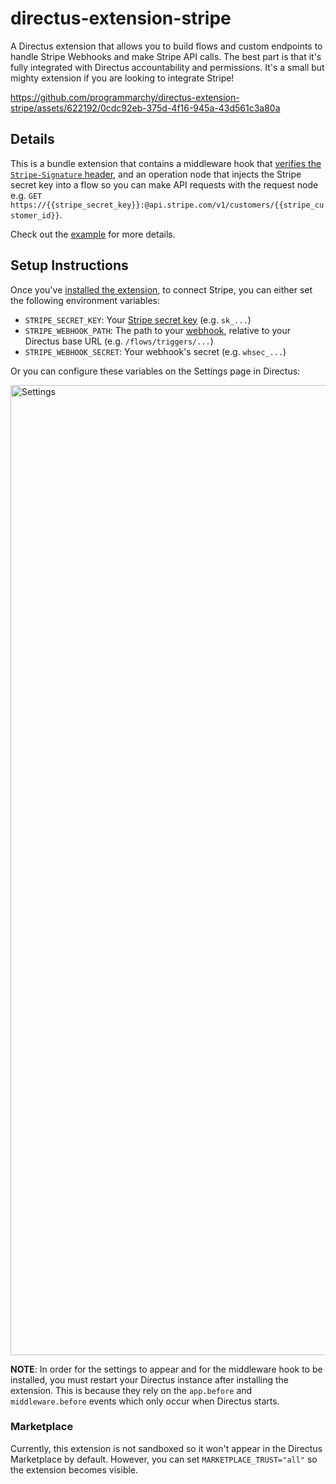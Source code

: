 # directus-extension-stripe

A Directus extension that allows you to build flows and custom endpoints to handle Stripe Webhooks and make Stripe API calls. The best part is that it's fully integrated with Directus accountability and permissions. It's a small but mighty extension if you are looking to integrate Stripe! 

https://github.com/programmarchy/directus-extension-stripe/assets/622192/0cdc92eb-375d-4f16-945a-43d561c3a80a

## Details

This is a bundle extension that contains a middleware hook that [verifies the `Stripe-Signature` header](https://docs.stripe.com/webhooks#verify-webhook-signatures-with-official-libraries), and an operation node that injects the Stripe secret key into a flow so you can make API requests with the request node e.g. `GET https://{{stripe_secret_key}}:@api.stripe.com/v1/customers/{{stripe_customer_id}}`.

Check out the [example](example/README.md) for more details.

## Setup Instructions

Once you've [installed the extension](https://docs.directus.io/extensions/installing-extensions.html), to connect Stripe, you can either set the following environment variables:

- `STRIPE_SECRET_KEY`: Your [Stripe secret key](https://dashboard.stripe.com/apikeys) (e.g. `sk_...`)
- `STRIPE_WEBHOOK_PATH`: The path to your [webhook](https://dashboard.stripe.com/webhooks), relative to your Directus base URL (e.g. `/flows/triggers/...`)
- `STRIPE_WEBHOOK_SECRET`: Your webhook's secret (e.g. `whsec_...`)

Or you can configure these variables on the Settings page in Directus:

<img width="1552" alt="Settings" src="https://github.com/programmarchy/directus-extension-stripe/assets/622192/985960ef-cb10-4763-aa67-e946df38a006">

**NOTE**: In order for the settings to appear and for the middleware hook to be installed, you must restart your Directus instance after installing the extension. This is because they rely on the `app.before` and `middleware.before` events which only occur when Directus starts.

### Marketplace

Currently, this extension is not sandboxed so it won't appear in the Directus Marketplace by default. However, you can set `MARKETPLACE_TRUST="all"` so the extension becomes visible.
